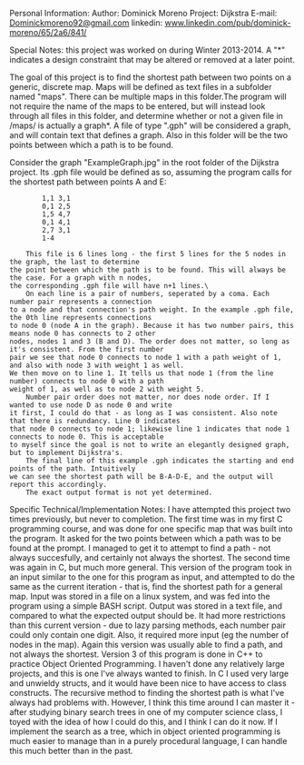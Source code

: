 Personal Information:
	Author: Dominick Moreno
	Project: Dijkstra
	E-mail: Dominickmoreno92@gmail.com
	linkedin: www.linkedin.com/pub/dominick-moreno/65/2a6/841/

Special Notes: this project was worked on during Winter 2013-2014. A "*" indicates a design constraint that may be altered or removed at a later point.


The goal of this project is to find the shortest path between two points on a generic, discrete map. Maps will be defined as text files in a subfolder named "maps". There can be multiple maps in this folder.The program will not require the name of the maps to be entered, but will instead look through all files in this folder, and determine whether or not a given file in /maps/ is actually a graph*. A file of type ".gph" will be considered a graph, and will contain text that defines a graph. Also in this folder will be the two points between which a path is to be found.
	
	
Consider the graph "ExampleGraph.jpg" in the root folder of the Dijkstra project. Its .gph file
	would be defined as so, assuming the program calls for the shortest path between points A and E:

			1,1 3,1
			0,1 2,5
			1,5 4,7
			0,1 4,1
			2,7 3,1
			1-4

		This file is 6 lines long - the first 5 lines for the 5 nodes in the graph, the last to determine
	the point between which the path is to be found. This will always be the case. For a graph with n nodes,
	the corresponding .gph file will have n+1 lines.\
		On each line is a pair of numbers, seperated by a coma. Each number pair represents a connection
	to a node and that connection's path weight. In the example .gph file, the 0th line represents connections
	to node 0 (node A in the graph). Because it has two number pairs, this means node 0 has connects to 2 other
	nodes, nodes 1 and 3 (B and D). The order does not matter, so long as it's consistent. From the first number
	pair we see that node 0 connects to node 1 with a path weight of 1, and also with node 3 with weight 1 as well.
	We then move on to line 1. It tells us that node 1 (from the line number) connects to node 0 with a path
	weight of 1, as well as to node 2 with weight 5. 
		Number pair order does not matter, nor does node order. If I wanted to use node D as node 0 and write
	it first, I could do that - as long as I was consistent. Also note that there is redundancy. Line 0 indicates
	that node 0 connects to node 1; likewise line 1 indicates that node 1 connects to node 0. This is acceptable
	to myself since the goal is not to write an elegantly designed graph, but to implement Dijkstra's.
		The final line of this example .gph indicates the starting and end points of the path. Intuitively
	we can see the shortest path will be B-A-D-E, and the output will report this accordingly. 
		The exact output format is not yet determined.

Specific Technical/Implementation Notes:
		I have attempted this project two times previously, but never to completion. The first time was in my first
	C programming course, and was done for one specific map that was built into the program. It asked for the two points
	between which a path was to be found at the prompt. I managed to get it to attempt to find a path - not always 
	succesfully, and certainly not always the shortest. The second time was again in C, but much more general. This 
	version of the program took in an input similar to the one for this program as input, and attempted to do the
	same as the current iteration - that is, find the shortest path for a general map. Input was stored in a file on a
	linux system, and was fed into the program using a simple BASH script. Output was stored in a text file, and
	compared to what the expected output should be. It had more restrictions than this current version - due to 
	lazy parsing methods, each number pair could only contain one digit. Also, it required more input (eg the number of
	nodes in the map). Again this version was usually able to find a path, and not always the shortest.
		Version 3 of this program is done in C++ to practice Object Oriented Programming. I haven't done any
	relatively large projects, and this is one I've always wanted to finish. In C I used very large and unwieldy structs,
	and it would have been nice to have access to class constructs.
		The recursive method to finding the shortest path is what I've always had problems with. However, I think
	this time around I can master it - after studying binary search trees in one of my computer science class, I toyed
	with the idea of how I could do this, and I think I can do it now. If I implement the search as a tree, which in
	object oriented programming is much easier to manage than in a purely procedural language, I can handle this much
	better than in the past.
















		